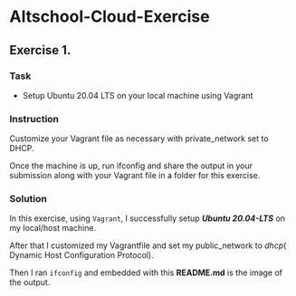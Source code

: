 # Altschool-Cloud-Exercise

## Exercise 1.

### Task

* Setup Ubuntu 20.04 LTS on your local machine using Vagrant

### Instruction

 Customize your Vagrant file as necessary with private_network set to DHCP.
 
 Once the machine is up, run ifconfig and share the output in your submission along with your Vagrant file in a folder for this exercise.
 
### Solution 

In this exercise, using `Vagrant`, I successfully setup **_Ubuntu 20.04-LTS_** on my local/host machine. 

After that I customized my Vagrantfile and set my public_network to _dhcp_( Dynamic Host Configuration Protocol).

Then I ran ```ifconfig``` and embedded with this **README.md** is the image of the output.
